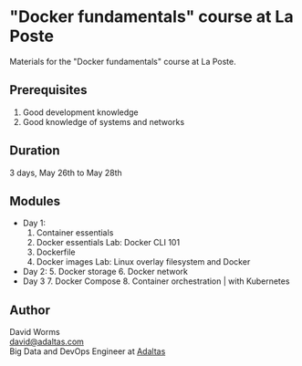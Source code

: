 
# "Docker fundamentals" course at La Poste

Materials for the "Docker fundamentals" course at La Poste.

## Prerequisites

1. Good development knowledge 
2. Good knowledge of systems and networks

## Duration

3 days, May 26th to May 28th

## Modules

- Day 1:
  1. Container essentials
  2. Docker essentials
     Lab: Docker CLI 101
  3. Dockerfile
  4. Docker images
     Lab: Linux overlay filesystem and Docker
- Day 2:
  5. Docker storage
  6. Docker network
- Day 3
  7. Docker Compose
  8. Container orchestration | with Kubernetes

## Author

David Worms  
david@adaltas.com   
Big Data and DevOps Engineer at [Adaltas](https://www.adaltas.com/)
